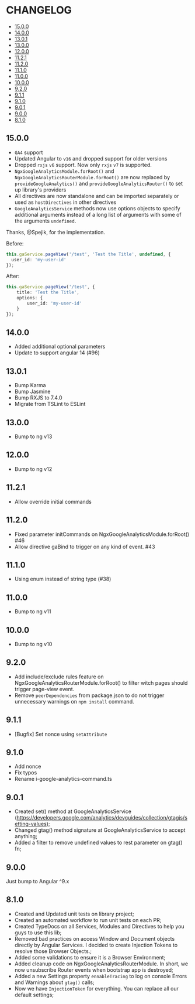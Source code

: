 # CHANGELOG

* [15.0.0](#1500)
* [14.0.0](#1400)
* [13.0.1](#1301)
* [13.0.0](#1300)
* [12.0.0](#1200)
* [11.2.1](#1121)
* [11.2.0](#1120)
* [11.1.0](#1110)
* [11.0.0](#1100)
* [10.0.0](#1000)
* [9.2.0](#920)
* [9.1.1](#911)
* [9.1.0](#910)
* [9.0.1](#901)
* [9.0.0](#900)
* [8.1.0](#810)

## 15.0.0

- `GA4` support
- Updated Angular to `v16` and dropped support for older versions
- Dropped `rxjs` `v6` support. Now only `rxjs` `v7` is supported. 
- `NgxGoogleAnalyticsModule.forRoot()` and `NgxGoogleAnalyticsRouterModule.forRoot()` are 
now replaced by `provideGoogleAnalytics()` and `provideGoogleAnalyticsRouter()` to set up library's providers
- All directives are now standalone and can be imported separately or used as `hostDirectives` in other directives
- `GoogleAnalyticsService` methods now use options objects to specify additional arguments instead of a long list
of arguments with some of the arguments `undefined`.

Thanks, @Spejik, for the implementation. 

Before:
```ts
this.gaService.pageView('/test', 'Test the Title', undefined, {
  user_id: 'my-user-id'
});
```
After:
```ts
this.gaService.pageView('/test', {
    title: 'Test the Title',
    options: {
        user_id: 'my-user-id'
    }
});
```

## 14.0.0

* Added additional optional parameters
* Update to support angular 14 (#96)

## 13.0.1

* Bump Karma
* Bump Jasmine
* Bump RXJS to 7.4.0
* Migrate from TSLint to ESLint

## 13.0.0

* Bump to ng v13

## 12.0.0

* Bump to ng v12

## 11.2.1

* Allow override initial commands

## 11.2.0

* Fixed parameter initCommands on NgxGoogleAnalyticsModule.forRoot() #46
* Allow directive gaBind to trigger on any kind of event. #43

## 11.1.0

* Using enum instead of string type (#38)

## 11.0.0

* Bump to ng v11

## 10.0.0

* Bump to ng v10

## 9.2.0

* Add include/exclude rules feature on NgxGoogleAnalyticsRouterModule.forRoot() to filter witch pages should trigger page-view event.
* Remove `peerDependencies` from package.json to do not trigger unnecessary warnings on `npm install` command.

## 9.1.1

* [Bugfix] Set nonce using `setAttribute`

## 9.1.0

* Add nonce
* Fix typos
* Rename i-google-analytics-command.ts

## 9.0.1

* Created set() method at GoogleAnalyticsService (https://developers.google.com/analytics/devguides/collection/gtagjs/setting-values);
* Changed gtag() method signature at GoogleAnalyticsService to accept anything;
* Added a filter to remove undefined values to rest parameter on gtag() fn;

## 9.0.0

Just bump to Angular ^9.x

## 8.1.0

* Created and Updated unit tests on library project;
* Created an automated workflow to run unit tests on each PR;
* Created TypeDocs on all Services, Modules and Directives to help you guys to use this lib;
* Removed bad practices on access Window and Document objects directly by Angular Services. I decided to create Injection Tokens to resolve those Browser Objects.;
* Added some validations to ensure it is a Browser Environment;
* Added cleanup code on NgxGoogleAnalyticsRouterModule. In short, we now unsubscribe Router events when bootstrap app is destroyed;
* Added a new Settings property `ennableTracing` to log on console Errors and Warnings about `gtag()` calls;
* Now we have `InjectionToken` for everything. You can replace all our default settings;

